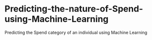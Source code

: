 # Predicting-the-nature-of-Spend-using-Machine-Learning
Predicting the Spend category of an individual using Machine Learning
